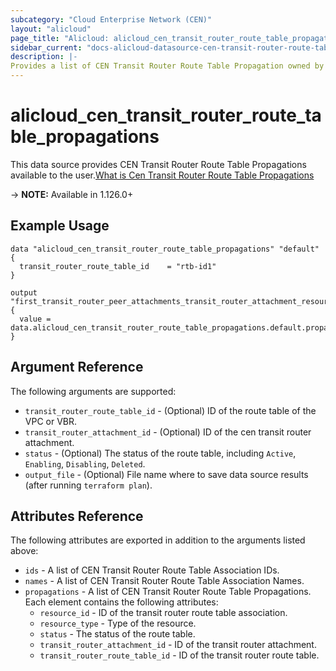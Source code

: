 ```yaml
---
subcategory: "Cloud Enterprise Network (CEN)"
layout: "alicloud"
page_title: "Alicloud: alicloud_cen_transit_router_route_table_propagations"
sidebar_current: "docs-alicloud-datasource-cen-transit-router-route-table-propagations"
description: |-
Provides a list of CEN Transit Router Route Table Propagation owned by an Alibaba Cloud account.
---
```


# alicloud\_cen\_transit\_router\_route\_table\_propagations

This data source provides CEN Transit Router Route Table Propagations available to the user.[What is Cen Transit Router Route Table Propagations](https://help.aliyun.com/document_detail/261245.html)

-> **NOTE:** Available in 1.126.0+

## Example Usage

```
data "alicloud_cen_transit_router_route_table_propagations" "default" {
  transit_router_route_table_id    = "rtb-id1"
}

output "first_transit_router_peer_attachments_transit_router_attachment_resource_type" {
  value = data.alicloud_cen_transit_router_route_table_propagations.default.propagations.0.resource_type
}
```

## Argument Reference

The following arguments are supported:

* `transit_router_route_table_id` - (Optional) ID of the route table of the VPC or VBR.
* `transit_router_attachment_id` - (Optional) ID of the cen transit router attachment.  
* `status` - (Optional) The status of the route table, including `Active`, `Enabling`, `Disabling`, `Deleted`.
* `output_file` - (Optional) File name where to save data source results (after running `terraform plan`).

## Attributes Reference

The following attributes are exported in addition to the arguments listed above:

* `ids` - A list of CEN Transit Router Route Table Association IDs.
* `names` - A list of CEN Transit Router Route Table Association Names.
* `propagations` - A list of CEN Transit Router Route Table Propagations. Each element contains the following attributes:
    * `resource_id` - ID of the transit router route table association.
    * `resource_type` - Type of the resource.
    * `status` - The status of the route table.
    * `transit_router_attachment_id` - ID of the transit router attachment.
    * `transit_router_route_table_id` - ID of the transit router route table.

